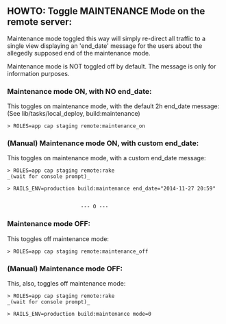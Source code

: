 ## HOWTO: Toggle MAINTENANCE Mode on the remote server:
Maintenance mode toggled this way will simply re-direct all traffic to a single
view displaying an 'end_date' message for the users about the allegedly supposed
end of the maintenance mode.

Maintenance mode is NOT toggled off by default. The message is only for information
purposes.


### Maintenance mode **ON**, with NO end_date:
This toggles on maintenance mode, with the default 2h end_date message:
(See lib/tasks/local_deploy, build:maintenance)

    > ROLES=app cap staging remote:maintenance_on


### (Manual) Maintenance mode **ON**, with custom end_date:
This toggles on maintenance mode, with a custom end_date message:

    > ROLES=app cap staging remote:rake
    _(wait for console prompt)_

    > RAILS_ENV=production build:maintenance end_date="2014-11-27 20:59"


                            --- O ---


### Maintenance mode **OFF**:
This toggles off maintenance mode:

    > ROLES=app cap staging remote:maintenance_off


### (Manual) Maintenance mode **OFF**:
This, also, toggles off maintenance mode:

    > ROLES=app cap staging remote:rake
    _(wait for console prompt)_

    > RAILS_ENV=production build:maintenance mode=0
